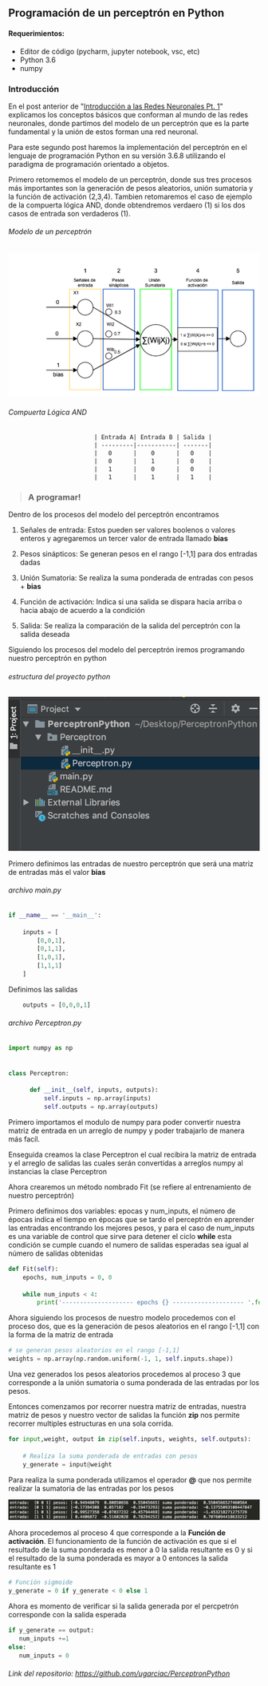 ## Programación de un perceptrón en Python

#### Requerimientos:
- Editor de código (pycharm, jupyter notebook, vsc, etc)
- Python 3.6
- numpy

### Introducción
En el post anterior de "[Introducción a las Redes Neuronales Pt. 1](https://futurelab.mx/redes%20neuronales/inteligencia%20artificial/2019/06/25/intro-a-redes-neuronales-pt-1/)" explicamos los conceptos básicos que conforman al mundo de las redes neuronales, donde partimos del modelo de un perceptrón que es la parte fundamental y la unión de estos forman una red neuronal.

Para este segundo post haremos la implementación del perceptrón en el lenguaje de programación Python en su versión 3.6.8 utilizando el paradigma de programación orientado a objetos.

Primero retomemos el modelo de un perceptrón, donde sus tres procesos más importantes son la generación de pesos aleatorios, unión sumatoria y la función de activación (2,3,4). Tambien retomaremos el caso de ejemplo de la compuerta lógica AND, donde obtendremos verdaero (1) si los dos casos de entrada son verdaderos (1).

###### Modelo de un perceptrón

![redNeuronal](/images/blog/PerceptronE.png)

###### Compuerta Lógica AND

                            | Entrada A| Entrada B | Salida |
                            | ---------|-----------| -------|
                            |   0      |    0      |   0    |
                            |   0      |    1      |   0    |
                            |   1      |    0      |   0    |
                            |   1      |    1      |   1    |




> ### A programar!

Dentro de los procesos del modelo del perceptrón encontramos

1. Señales de entrada: Estos pueden ser valores boolenos o valores enteros y agregaremos un tercer valor de entrada llamado **bias**

2. Pesos sinápticos: Se generan pesos en el rango [-1,1] para dos entradas dadas
3. Unión Sumatoria: Se realiza la suma ponderada de entradas con pesos + **bias**

4. Función de activación: Indica si una salida se dispara hacia arriba o hacia abajo de acuerdo a la condición

5. Salida: Se realiza la comparación de la salida del perceptrón con la salida deseada

Siguiendo los procesos del modelo del perceptrón iremos programando nuestro perceptrón en python

###### estructura del proyecto python
![ProyectoPython](/images/blog/EstructuraProyectoPython.png)



Primero definimos las entradas de nuestro perceptrón que será una matriz de entradas más el valor **bias**

###### archivo main.py
```python
if __name__ == '__main__':

    inputs = [
        [0,0,1],
        [0,1,1],
        [1,0,1],
        [1,1,1]
    ]
```
Definimos las salidas

```python
    outputs = [0,0,0,1]
```

###### archivo Perceptron.py

```python
import numpy as np


class Perceptron:

      def __init__(self, inputs, outputs):
          self.inputs = np.array(inputs)
          self.outputs = np.array(outputs)
```

Primero importamos el modulo de numpy para poder convertir nuestra matriz de entrada en un arreglo de numpy y poder trabajarlo de manera más facíl.

Enseguida creamos la clase Perceptron el cual recibira la matriz de entrada y el arreglo de salidas las cuales serán convertidas a arreglos numpy al instancias la clase Perceptron


Ahora crearemos un método nombrado Fit (se refiere al entrenamiento de nuestro perceptrón)

Primero definimos dos variables: epocas y num_inputs, el número de épocas indica el tiempo en épocas que se tardo el perceptrón en aprender las entradas encontrando los mejores pesos, y para el caso de num_inputs es una variable de control que sirve para detener el ciclo **while** esta condición se cumple cuando el numero de salidas esperadas sea igual al número de salidas obtenidas

```python
def Fit(self):
    epochs, num_inputs = 0, 0

    while num_inputs < 4:
        print('-------------------- epochs {} -------------------- '.format(epochs))
```

Ahora siguiendo los procesos de nuestro modelo procedemos con el proceso dos, que es la generación de pesos aleatorios en el rango [-1,1] con la forma de la matriz de entrada

```python
# se generan pesos aleatorios en el rango [-1,1]
weights = np.array(np.random.uniform(-1, 1, self.inputs.shape))
```

Una vez generados los pesos aleatorios procedemos al proceso 3 que corresponde a la unión sumatoria o suma ponderada de las entradas por los pesos.

Entonces comenzamos por recorrer nuestra matriz de entradas, nuestra matriz de pesos y nuestro vector de salidas la función **zip** nos permite recorrer multiples estructuras en una sola corrida.

```python
for input,weight, output in zip(self.inputs, weights, self.outputs):

    # Realiza la suma ponderada de entradas con pesos
    y_generate = input@weight
```

Para realiza la suma ponderada utilizamos el operador **@** que nos permite realizar la sumatoria de las entradas por los pesos

![SumaPonderada](/images/blog/sumaPonderada.png)


Ahora procedemos al proceso 4 que corresponde a la **Función de activación**. El funcionamiento de la función de activación es que si el resultado de la suma ponderada es menor a 0 la salida resultante es 0 y si el resultado de la suma ponderada es mayor a 0 entonces la salida resultante es 1

```python
# Función sigmoide
y_generate = 0 if y_generate < 0 else 1

```

Ahora es momento de verificar si la salida generada por el percpetrón corresponde con la salida esperada

```python
if y_generate == output:
   num_inputs +=1
else:
   num_inputs = 0


```



###### Link del repositorio: https://github.com/ugarciac/PerceptronPython
